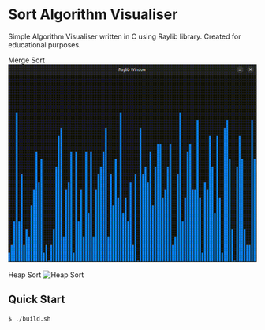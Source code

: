 # Sort Algorithm Visualiser

Simple Algorithm Visualiser written in C using Raylib library. Created for educational purposes.

Merge Sort
![Merge Sort](./assets/mergeSort.gif)

Heap Sort
![Heap Sort](./assets/heapSort.gif)

## Quick Start

```console
$ ./build.sh
```
